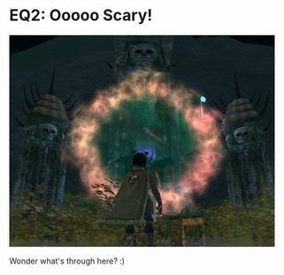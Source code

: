# EQ2: Ooooo Scary!

![everquest2-2008-04-02-18-29-59-44.jpg](../uploads/2008/04/everquest2-2008-04-02-18-29-59-44.jpg)

Wonder what's through here? :)

